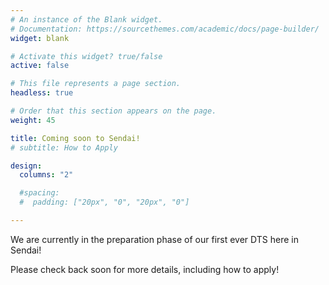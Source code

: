 ```yaml
---
# An instance of the Blank widget.
# Documentation: https://sourcethemes.com/academic/docs/page-builder/
widget: blank

# Activate this widget? true/false
active: false

# This file represents a page section.
headless: true

# Order that this section appears on the page.
weight: 45

title: Coming soon to Sendai!
# subtitle: How to Apply

design:
  columns: "2"

  #spacing:
  #  padding: ["20px", "0", "20px", "0"]

---
```


We are currently in the preparation phase of our first ever DTS here in Sendai!

Please check back soon for more details, including how to apply!

